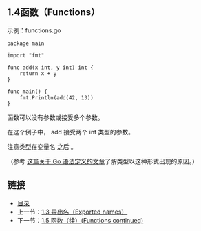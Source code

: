 ## 1.4函数（Functions）

示例：functions.go

	package main

	import "fmt"

	func add(x int, y int) int {
		return x + y
	}

	func main() {
		fmt.Println(add(42, 13))
	}

函数可以没有参数或接受多个参数。

在这个例子中， add 接受两个 int 类型的参数。

注意类型在变量名 之后 。

（参考 [这篇关于 Go 语法定义的文章](https://blog.go-zh.org/gos-declaration-syntax)了解类型以这种形式出现的原因。）

## 链接
* [目录](https://github.com/gnefiy/go-zh/blob/master/tour/directory.md)
* 上一节：[1.3 导出名（Exported names）](https://github.com/gnefiy/go-zh/blob/master/tour/01.03.md)
* 下一节：[1.5 函数（续）(Functions continued)](https://github.com/gnefiy/go-zh/blob/master/tour/01.05.md)
